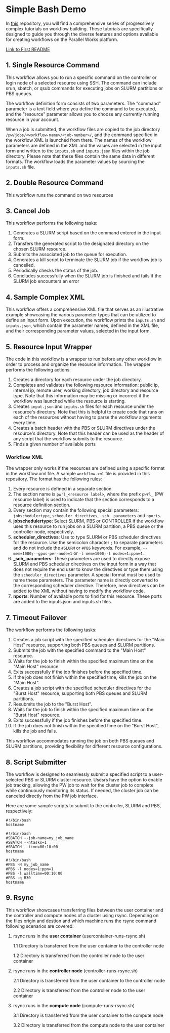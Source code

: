 # Simple Bash Demo
In [this](https://github.com/parallelworks/simple_bash_demo/tree/main) repository, you will find a comprehensive series of progressively complex tutorials on workflow building. These tutorials are specifically designed to guide you through the diverse features and options available for creating workflows on the Parallel Works platform.

[Link to First README](001_single_resource_command/README.md)


## 1. Single Resource Command
This workflow allows you to run a specific command on the controller or login node of a selected resource using SSH. The command can include srun, sbatch, or qsub commands for executing jobs on SLURM partitions or PBS queues.

The workflow definition form consists of two parameters. The "command" parameter is a text field where you define the command to be executed, and the "resource" parameter allows you to choose any currently running resource in your account.

When a job is submitted, the workflow files are copied to the job directory `/pw/jobs/<workflow-name>/<job-number>/`, and the command specified in the workflow XML is launched from there. The names of the workflow parameters are defined in the XML and the values are selected in the input form and written to the `inputs.sh` and `inputs.json` files within the job directory. Please note that these files contain the same data in different formats. The workflow loads the parameter values by sourcing the `inputs.sh` file.

## 2. Double Resource Command
This workflow runs the command on two resources

## 3. Cancel Job
This workflow performs the following tasks:

1. Generates a SLURM script based on the command entered in the input form.
2. Transfers the generated script to the designated directory on the chosen SLURM resource.
3. Submits the associated job to the queue for execution.
4. Generates a kill script to terminate the SLURM job if the workflow job is cancelled.
5. Periodically checks the status of the job.
6. Concludes successfully when the SLURM job is finished and fails if the SLURM job encounters an error
 
## 4. Sample Complex XML
This workflow offers a comprehensive XML file that serves as an illustrative example showcasing the various parameter types that can be utilized to define an input form. Upon execution, the workflow prints the `inputs.sh` and `inputs.json`, which contain the parameter names, defined in the XML file, and their corresponding parameter values, selected in the input form.

## 5. Resource Input Wrapper
The code in this workflow is a wrapper to run before any other workflow in order to process and organize the resource information. The wrapper performs the following actions:
1. Creates a directory for each resource under the job directory.
2. Completes and validates the following resource information: public ip, internal ip, remote user, working directory, job directory and resource type. Note that this information may be missing or incorrect if the workflow was launched while the resource is starting. 
3. Creates `input.json` and `inputs.sh` files for each resource under the resource's directory. Note that this is helpful to create code that runs on each of the resources without having to parse the workflow arguments every time. 
4. Creates a batch header with the PBS or SLURM directives under the resource's directory. Note that this header can be used as the header of any script that the workflow submits to the resource. 
5. Finds a given number of available ports

### Workflow XML
The wrapper only works if the resources are defined using a specific format in the workflow.xml file.  A sample `workflow.xml` file is provided in this repository. The format has the following rules:
1. Every resource is defined in a separate section.
2. The section name is `pwrl_<resource label>`, where the prefix `pwrl_` (PW resource label) is used to indicate that the section corresponds to a resource definition section. 
3. Every section may contain the following special parameters: `jobschedulertype`, `scheduler_directives`, `_sch_ parameters` and `nports`.
4. **jobschedulertype**: Select SLURM, PBS or CONTROLLER if the workflow uses this resource to run jobs on a SLURM partition, a PBS queue or the controller node, respectively.
5. **scheduler_directives**: Use to type SLURM or PBS scheduler directives for the resource. Use the semicolon character `;` to separate parameters and do not include the `#SLURM` or `#PBS` keywords. For example, `--mem=1000;--gpus-per-node=1` or `-l mem=1000;-l nodes=1:ppn=4`.
6. **\_sch\_ parameters**: These parameters are used to directly expose SLURM and PBS scheduler directives on the input form in a way that does not require the end user to know the directives or type them using the `scheduler_directives` parameter. A special format must be used to name these parameters. The parameter name is directly converted to the corresponding scheduler directive. Therefore, new directives can be added to the XML without having to modify the workflow code. 
7. **nports**: Number of available ports to find for this resource. These ports are added to the inputs.json and inputs.sh files.

## 7. Timeout Failover
The workflow performs the following tasks:

1. Creates a job script with the specified scheduler directives for the "Main Host" resource, supporting both PBS queues and SLURM partitions.
2. Submits the job with the specified command to the "Main Host" resource.
3. Waits for the job to finish within the specified maximum time on the "Main Host" resource.
4. Exits successfully if the job finishes before the specified time.
5. If the job does not finish within the specified time, kills the job on the "Main Host".
6. Creates a job script with the specified scheduler directives for the "Burst Host" resource, supporting both PBS queues and SLURM partitions.
7. Resubmits the job to the "Burst Host".
8. Waits for the job to finish within the specified maximum time on the "Burst Host" resource.
9. Exits successfully if the job finishes before the specified time.
10. If the job does not finish within the specified time on the "Burst Host", kills the job and fails.

This workflow accommodates running the job on both PBS queues and SLURM partitions, providing flexibility for different resource configurations.

## 8. Script Submitter
The workflow is designed to seamlessly submit a specified script to a user-selected PBS or SLURM cluster resource. Usesrs have the option to enable job tracking, allowing the PW job to wait for the cluster job to complete while continuously monitoring its status. If needed, the cluster job can be canceled directly from the PW job interface.

Here are some sample scripts to submit to the controller, SLURM and PBS, respectively:

```
#!/bin/bash
hostname
```

```
#!/bin/bash
#SBATCH --job-name=my_job_name
#SBATCH --ntasks=1
#SBATCH --time=00:10:00
hostname
```


```
#!/bin/bash
#PBS -N my_job_name
#PBS -l nodes=1:ppn=1
#PBS -l walltime=00:10:00
#PBS -q B30
hostname
```


## 9. Rsync
This workflow showcases transferring files between the user container and the controller and compute nodes of a cluster using rsync. Depending on the files origin and destion and which machine runs the rsync command following scenarios are covered:

1. rsync runs in the **user container** (usercontainer-runs-rsync.sh)

    1.1 Directory is transferred from the user container to the controller node

    1.2 Directory is transferred from the controller node to the user container

2. rsync runs in the **controller node** (controller-runs-rsync.sh)

    2.1 Directory is transferred from the user container to the controller node

    2.2 Directory is transferred from the controller node to the user container

3. rsync runs in the **compute node** (compute-runs-rsync.sh)

    3.1 Directory is transferred from the user container to the compute node

    3.2 Directory is transferred from the compute node to the user container
